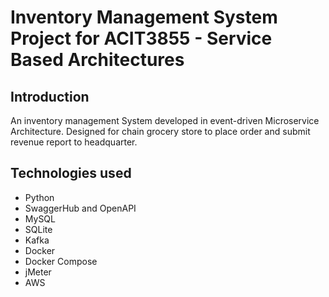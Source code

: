 # Inventory Management System Project for ACIT3855 - Service Based Architectures

## Introduction

An inventory management System developed in event-driven Microservice Architecture. Designed for chain grocery store to place order and submit revenue report to headquarter.

## Technologies used

- Python
- SwaggerHub and OpenAPI
- MySQL
- SQLite
- Kafka
- Docker
- Docker Compose
- jMeter
- AWS

